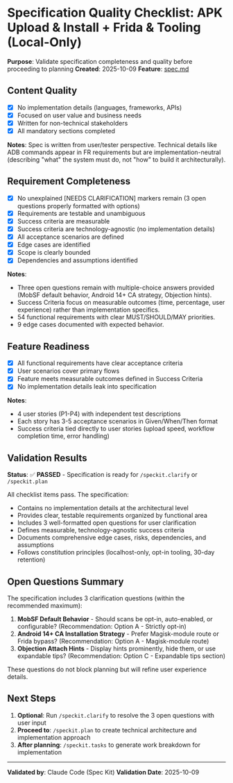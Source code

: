 # Specification Quality Checklist: APK Upload & Install + Frida & Tooling (Local-Only)

**Purpose**: Validate specification completeness and quality before proceeding to planning
**Created**: 2025-10-09
**Feature**: [spec.md](../spec.md)

## Content Quality

- [x] No implementation details (languages, frameworks, APIs)
- [x] Focused on user value and business needs
- [x] Written for non-technical stakeholders
- [x] All mandatory sections completed

**Notes**: Spec is written from user/tester perspective. Technical details like ADB commands appear in FR requirements but are implementation-neutral (describing "what" the system must do, not "how" to build it architecturally).

## Requirement Completeness

- [x] No unexplained [NEEDS CLARIFICATION] markers remain (3 open questions properly formatted with options)
- [x] Requirements are testable and unambiguous
- [x] Success criteria are measurable
- [x] Success criteria are technology-agnostic (no implementation details)
- [x] All acceptance scenarios are defined
- [x] Edge cases are identified
- [x] Scope is clearly bounded
- [x] Dependencies and assumptions identified

**Notes**:
- Three open questions remain with multiple-choice answers provided (MobSF default behavior, Android 14+ CA strategy, Objection hints).
- Success Criteria focus on measurable outcomes (time, percentage, user experience) rather than implementation specifics.
- 54 functional requirements with clear MUST/SHOULD/MAY priorities.
- 9 edge cases documented with expected behavior.

## Feature Readiness

- [x] All functional requirements have clear acceptance criteria
- [x] User scenarios cover primary flows
- [x] Feature meets measurable outcomes defined in Success Criteria
- [x] No implementation details leak into specification

**Notes**:
- 4 user stories (P1-P4) with independent test descriptions
- Each story has 3-5 acceptance scenarios in Given/When/Then format
- Success criteria tied directly to user stories (upload speed, workflow completion time, error handling)

## Validation Results

**Status**: ✅ **PASSED** - Specification is ready for `/speckit.clarify` or `/speckit.plan`

All checklist items pass. The specification:
- Contains no implementation details at the architectural level
- Provides clear, testable requirements organized by functional area
- Includes 3 well-formatted open questions for user clarification
- Defines measurable, technology-agnostic success criteria
- Documents comprehensive edge cases, risks, dependencies, and assumptions
- Follows constitution principles (localhost-only, opt-in tooling, 30-day retention)

## Open Questions Summary

The specification includes 3 clarification questions (within the recommended maximum):

1. **MobSF Default Behavior** - Should scans be opt-in, auto-enabled, or configurable? (Recommendation: Option A - Strictly opt-in)
2. **Android 14+ CA Installation Strategy** - Prefer Magisk-module route or Frida bypass? (Recommendation: Option A - Magisk-module route)
3. **Objection Attach Hints** - Display hints prominently, hide them, or use expandable tips? (Recommendation: Option C - Expandable tips section)

These questions do not block planning but will refine user experience details.

## Next Steps

1. **Optional**: Run `/speckit.clarify` to resolve the 3 open questions with user input
2. **Proceed to**: `/speckit.plan` to create technical architecture and implementation approach
3. **After planning**: `/speckit.tasks` to generate work breakdown for implementation

---

**Validated by**: Claude Code (Spec Kit)
**Validation Date**: 2025-10-09
